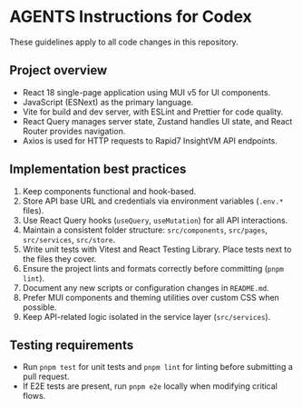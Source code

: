 # AGENTS Instructions for Codex

These guidelines apply to all code changes in this repository.

## Project overview
- React 18 single-page application using MUI v5 for UI components.
- JavaScript (ESNext) as the primary language.
- Vite for build and dev server, with ESLint and Prettier for code quality.
- React Query manages server state, Zustand handles UI state, and React Router provides navigation.
- Axios is used for HTTP requests to Rapid7 InsightVM API endpoints.

## Implementation best practices
1. Keep components functional and hook-based.
2. Store API base URL and credentials via environment variables (`.env.*` files).
3. Use React Query hooks (`useQuery`, `useMutation`) for all API interactions.
4. Maintain a consistent folder structure: `src/components`, `src/pages`, `src/services`, `src/store`.
5. Write unit tests with Vitest and React Testing Library. Place tests next to the files they cover.
6. Ensure the project lints and formats correctly before committing (`pnpm lint`).
7. Document any new scripts or configuration changes in `README.md`.
8. Prefer MUI components and theming utilities over custom CSS when possible.
9. Keep API-related logic isolated in the service layer (`src/services`).

## Testing requirements
- Run `pnpm test` for unit tests and `pnpm lint` for linting before submitting a pull request.
- If E2E tests are present, run `pnpm e2e` locally when modifying critical flows.

